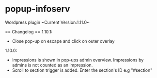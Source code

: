 # popup-infoserv
Wordpress plugin
~Current Version:1.11.0~

== Changelog ==
1.10.1:
- Close pop-up on escape and click on outer overlay


1.10.0:
- Impressions is shown in pop-ups admin overview. Impressions by admins is not counted as an impression.
- Scroll to section trigger is added. Enter the section's ID e.g "#section"
